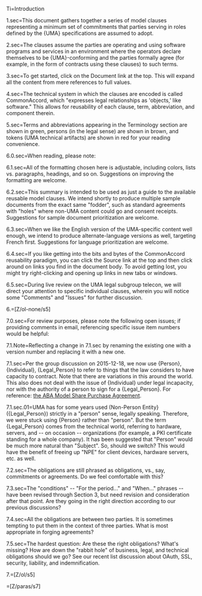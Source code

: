 Ti=Introduction

1.sec=This document gathers together a series of model clauses representing a minimum set of commitments that parties serving in roles defined by the {UMA} specifications are assumed to adopt.

2.sec=The clauses assume the parties are operating and using software programs and services in an environment where the operators declare themselves to be {UMA}-conforming and the parties formally agree (for example, in the form of contracts using these clauses) to such terms.

3.sec=To get started, click on the Document link at the top. This will expand all the content from mere references to full values.

4.sec=The technical system in which the clauses are encoded is called CommonAccord, which "expresses legal relationships as 'objects,' like software." This allows for reusability of each clause, term, abbreviation, and component therein.

5.sec=Terms and abbreviations appearing in the Terminology section are shown in green, persons (in the legal sense) are shown in brown, and tokens (UMA technical artifacts) are shown in red for your reading convenience.

6.0.sec=When reading, please note:

6.1.sec=All of the formatting chosen here is adjustable, including colors, lists vs. paragraphs, headings, and so on. Suggestions on improving the formatting are welcome.

6.2.sec=This summary is intended to be used as just a guide to the available reusable model clauses. We intend shortly to produce multiple sample documents from the exact same "fodder", such as standard agreements with "holes" where non-UMA content could go and consent receipts. Suggestions for sample document prioritization are welcome.

6.3.sec=When we like the English version of the UMA-specific content well enough, we intend to produce alternate-language versions as well, targeting French first. Suggestions for language prioritization are welcome.

6.4.sec=If you like getting into the bits and bytes of the CommonAccord reusability paradigm, you can click the Source link at the top and then click around on links you find in the document body. To avoid getting lost, you might try right-clicking and opening up links in new tabs or windows.

6.5.sec=During live review on the UMA legal subgroup telecon, we will direct your attention to specific individual clauses, wherein you will notice some "Comments" and "Issues" for further discussion.

6.=[Z/ol-none/s5]

7.0.sec=For review purposes, please note the following open issues; if providing comments in email, referencing specific issue item numbers would be helpful:

7.1.Note=Reflecting a change in 7.1.sec by renaming the existing one with a version number and replacing it with a new one. 

7.1.sec=Per the group discussion on 2015-12-18, we now use {Person}, {Individual}, {Legal_Person} to refer to things that the law considers to have capacity to contract.  Note that there are variations in this around the world.  This also does not deal with the issue of {Individual} under legal incapacity, nor with the authority of a person to sign for a {Legal_Person}.  For reference: <a href=" http://www.commonaccord.org/index.php?action=source&file=Wx/org/americanbar/MSPA/Form/0.md#Def.Person">the ABA Model Share Purchase Agreement</a>.

7.1.sec.01=UMA has for some years used (Non-Person Entity} ({Legal_Person}) strictly in a "person" sense, legally speaking. Therefore, we were stuck using {Person} rather than "person". But the term {Legal_Person} comes from the technical world, referring to hardware, servers, and -- on occasion -- organizations (for example, a PKI certificate standing for a whole company). It has been suggested that "Person" would be much more natural than "Subject". So, should we switch? This would have the benefit of freeing up "NPE" for client devices, hardware servers, etc. as well.

7.2.sec=The obligations are still phrased as obligations, vs., say, commitments or agreements. Do we feel comfortable with this?

7.3.sec=The "conditions" -- "For the period..." and "When..." phrases -- have been revised through Section 3, but need revision and consideration after that point. Are they going in the right direction according to our previous discussions?

7.4.sec=All the obligations are between two parties. It is sometimes tempting to put them in the context of three parties. What is most appropriate in forging agreements?

7.5.sec=The hardest question: Are these the right obligations? What's missing? How are down the "rabbit hole" of business, legal, and technical obligations should we go? See our recent list discussion about OAuth, SSL, security, liability, and indemnification.

7.=[Z/ol/s5]

=[Z/paras/s7]
  

